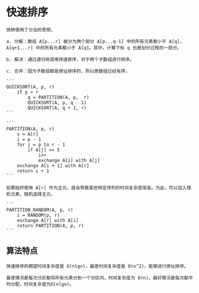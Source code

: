 # 快速排序

    快排使用了分治的思想。

    a. 分解：数组 A[p...r] 被分为两个部分 A[p...q-1] 中的所有元素都小于 A[q]，A[q+1...r] 中的所有元素都小于 A[q]。其中，计算下标 q 也是划分过程的一部分。

    b. 解决：通过递归地调用快速排序，对于两个子数组进行排序。

    c. 合并：因为子数组都是原址排序的，所以原数组已经有序。

    ```
    QUICKSORT(A, p, r)
        if p < r
            q = PARTITION(A, p,  r)
            QUICKSORT(A, p, q - 1)
            QUICKSORT(A, q + 1, r)
    ```

    ```
    PARTITION(A, p, r)
        x = A[r]
        i = p - 1
        for j = p to r - 1
            if A[j] <= 5
                i++
                exchange A[i] with A[j]
        exchange A[i + 1] with A[r]
        return i + 1
    ```

    如果始终使用 A[r] 作为主元，就会导致某些特定序列的时间复杂度很高。为此，可以加入随机元素，随机选择主元。

    ```
    PARTITION_RANDOM(A, p, r)
        i = RANDOM(p, r)
        exchange A[r] with A[i]
        return PARTITION(A, p, r)
    ```

## 算法特点

    快速排序的期望时间复杂度是 O(nlgn)，最差时间复杂度是 O(n^2)，能够进行原址排序。

    最差情况是每次分区都将所有元素分到一个分区内，时间复杂度为 O(n)。最好情况是每次都平均分配，时间复杂度为O(nlgn)。

